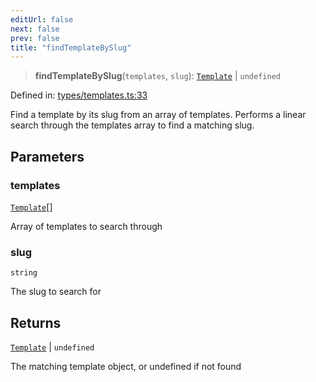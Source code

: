 ```yaml
---
editUrl: false
next: false
prev: false
title: "findTemplateBySlug"
---
```


> **findTemplateBySlug**(`templates`, `slug`): [`Template`](/fabr/docs/api/types/templates/interfaces/template/) \| `undefined`

Defined in: [types/templates.ts:33](https://github.com/yashjawale/fabr/blob/2175f836f52904c60bea5117c14ee0416e76bd93/src/types/templates.ts#L33)

Find a template by its slug from an array of templates.
Performs a linear search through the templates array to find a matching slug.

## Parameters

### templates

[`Template`](/fabr/docs/api/types/templates/interfaces/template/)[]

Array of templates to search through

### slug

`string`

The slug to search for

## Returns

[`Template`](/fabr/docs/api/types/templates/interfaces/template/) \| `undefined`

The matching template object, or undefined if not found
